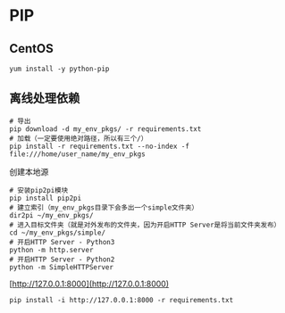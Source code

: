 # PIP

## CentOS

```
yum install -y python-pip
```

## 离线处理依赖

```
# 导出
pip download -d my_env_pkgs/ -r requirements.txt
# 加载（一定要使用绝对路径，所以有三个/）
pip install -r requirements.txt --no-index -f file:///home/user_name/my_env_pkgs
```

创建本地源
```
# 安装pip2pi模块
pip install pip2pi
# 建立索引（my_env_pkgs目录下会多出一个simple文件夹）
dir2pi ~/my_env_pkgs/
# 进入目标文件夹（就是对外发布的文件夹，因为开启HTTP Server是将当前文件夹发布）
cd ~/my_env_pkgs/simple/
# 开启HTTP Server - Python3
python -m http.server
# 开启HTTP Server - Python2
python -m SimpleHTTPServer
```

[http://127.0.0.1:8000](http://127.0.0.1:8000)

```
pip install -i http://127.0.0.1:8000 -r requirements.txt
```
